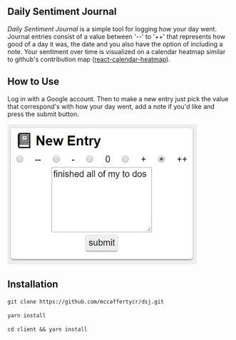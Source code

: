 ## Daily Sentiment Journal

_Daily Sentiment Journal_ is a simple tool for logging how your day went. Journal entries consist of a value between '--' to '++' that represents how good of a day it was, the date and you also have the option of including a note. Your sentiment over time is visualized on a calendar heatmap similar to github's contribution map ([react-calendar-heatmap](https://github.com/patientslikeme/react-calendar-heatmap)).

## How to Use

Log in with a Google account. Then to make a new entry just pick the value that correspond's with how your day went, add a note if you'd like and press the submit button.

![journal entry](./screenshots/journalentry.JPG)

## Installation

`git clone https://github.com/mccaffertycr/dsj.git`

`yarn install`

`cd client && yarn install`